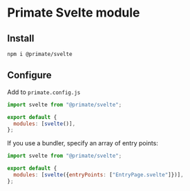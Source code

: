 # Primate Svelte module

## Install

`npm i @primate/svelte`

## Configure

Add to `primate.config.js`

```js
import svelte from "@primate/svelte";

export default {
  modules: [svelte()],
};
```

If you use a bundler, specify an array of entry points:

```js
import svelte from "@primate/svelte";

export default {
  modules: [svelte({entryPoints: ["EntryPage.svelte"]})],
};
```
